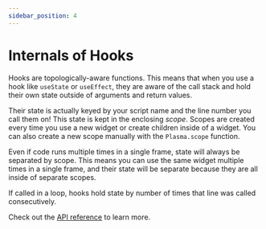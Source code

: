 ```yaml
---
sidebar_position: 4
---
```


# Internals of Hooks

Hooks are topologically-aware functions. This means that when you use a hook like `useState` or `useEffect`, they are aware of the call stack and hold their own state outside of arguments and return values.

Their state is actually keyed by your script name and the line number you call them on! This state is kept in the enclosing *scope*. Scopes are created every time you use a new widget or create children inside of a widget. You can also create a new scope manually with the `Plasma.scope` function.

Even if code runs multiple times in a single frame, state will always be separated by scope. This means you can use the same widget multiple times in a single frame, and their state will be separate because they are all inside of separate scopes.

If called in a loop, hooks hold state by number of times that line was called consecutively.

Check out the [API reference](/api/useContext) to learn more.